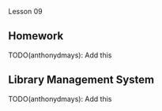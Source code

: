  Lesson 09

## Homework

TODO(anthonydmays): Add this

## Library Management System

TODO(anthonydmays): Add this

